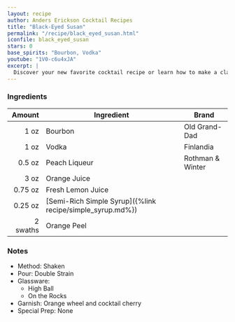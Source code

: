 ```yaml
---
layout: recipe
author: Anders Erickson Cocktail Recipes
title: "Black-Eyed Susan"
permalink: "/recipe/black_eyed_susan.html"
iconfile: black_eyed_susan
stars: 0
base_spirits: "Bourbon, Vodka"
youtube: "1V0-c6u4xJA"
excerpt: |
  Discover your new favorite cocktail recipe or learn how to make a classic drink—like the Old Fashioned, mojito, or White Russian—right at home.
---
```


### Ingredients

|   Amount | Ingredient                                                | Brand            |
| -------: | --------------------------------------------------------- | ---------------- |
|     1 oz | Bourbon                                                   | Old Grand-Dad    |
|     1 oz | Vodka                                                     | Finlandia        |
|   0.5 oz | Peach Liqueur                                             | Rothman & Winter |
|     3 oz | Orange Juice                                              |
|  0.75 oz | Fresh Lemon Juice                                         |
|  0.25 oz | [Semi-Rich Simple Syrup]({%link recipe/simple_syrup.md%}) |
| 2 swaths | Orange Peel                                               |

### Notes

- Method: Shaken
- Pour: Double Strain
- Glassware:
  - High Ball
  - On the Rocks
- Garnish: Orange wheel and cocktail cherry
- Special Prep: None
